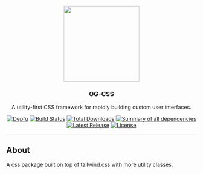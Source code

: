 <p align="center">
    <a href="https://octangrp.com/" target="_blank"><img width="200" src="https://octangrp.com/img/icon.jpg"></a><br>
    <h3 align="center">OG-CSS</h3>
    <p align="center">A utility-first CSS framework for rapidly building custom user interfaces.</p>
</p>

<p align="center">
    <a href="https://depfu.com"><img src="https://badges.depfu.com/badges/6ec8b7e53670832c15c942fa016f27c6/status.svg" alt="Depfu"></a>
    <a href="https://travis-ci.org/octangrp/og-css"><img src="https://img.shields.io/travis/octangrp/og-css/master.svg" alt="Build Status"></a>
    <a href="https://www.npmjs.com/package/og-css"><img src="https://img.shields.io/npm/dt/og-css" alt="Total Downloads"></a>
     <a href="https://depfu.com/github/octangrp/og-css?project_id=10461"><img src="https://badges.depfu.com/badges/6ec8b7e53670832c15c942fa016f27c6/overview.svg" alt="Summary of all dependencies"></a>
    <a href="https://github.com/octangrp/og-css/releases"><img src="https://img.shields.io/npm/v/og-css.svg" alt="Latest Release"></a>
    <a href="https://github.com/octangrp/og-css/blob/master/LICENSE"><img src="https://img.shields.io/npm/l/og-css.svg" alt="License"></a>
</p>

------

## About

A css package built on top of tailwind.css with more utility classes.
